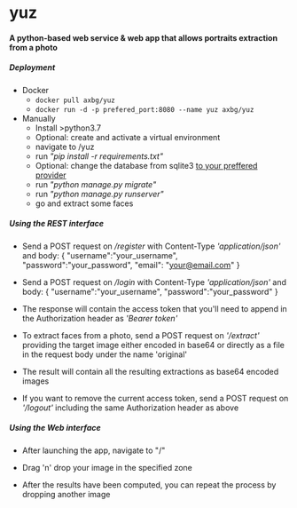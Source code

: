 # yuz
#### A python-based web service & web app that allows portraits extraction from a photo

##### Deployment
* Docker
  * ```docker pull axbg/yuz```
  * ```docker run -d -p prefered_port:8080 --name yuz axbg/yuz```
* Manually
  * Install >python3.7
  * Optional: create and activate a virtual environment
  * navigate to /yuz
  * run *"pip install -r requirements.txt"*
  * Optional: change the database from sqlite3 [to your preffered provider](https://docs.djangoproject.com/en/3.0/topics/db/multi-db/)
  * run *"python manage.py migrate"*
  * run *"python manage.py runserver"*
  * go and extract some faces

##### Using the REST interface
* Send a POST request on */register* with Content-Type *'application/json'* and body:
    {
    	"username":"your_username",
    	"password":"your_password",
    	"email": "your@email.com"
    }
    
* Send a POST request on */login* with Content-Type *'application/json'* and body:
{
	"username":"your_username",
	"password":"your_password"
}
* The response will contain the access token that you'll need to append in the Authorization header as *'Bearer token'*
* To extract faces from a photo, send a POST request on *'/extract'* providing the target image either encoded in base64 or directly as a file in the request body under the name 'original'
* The result will contain all the resulting extractions as base64 encoded images
* If you want to remove the current access token, send a POST request on *'/logout'* including the same Authorization header as above

##### Using the Web interface
* After launching the app, navigate to "/"

* Drag 'n' drop your image in the specified zone
* After the results have been computed, you can repeat the process by dropping another image
